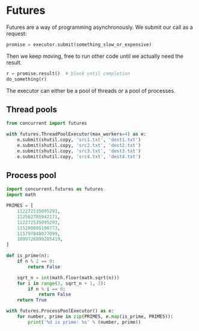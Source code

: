 # Futures

Futures are a way of programming asynchronously. We submit our call as a request:

```python
promise = executor.submit(something_slow_or_expensive)
```

Then we keep moving, free to run other code until we actually need the result.

```python
r = promise.result()  # block until completion
do_something(r)
```

The executor can either be a pool of threads or a pool of processes.

## Thread pools

```python
from concurrent import futures

with futures.ThreadPoolExecutor(max_workers=4) as e:
    e.submit(shutil.copy, 'src1.txt', 'dest1.txt')
    e.submit(shutil.copy, 'src2.txt', 'dest2.txt')
    e.submit(shutil.copy, 'src3.txt', 'dest3.txt')
    e.submit(shutil.copy, 'src4.txt', 'dest4.txt')
```

## Process pool

```python
import concurrent.futures as futures
import math

PRIMES = [
    112272535095293,
    112582705942171,
    112272535095293,
    115280095190773,
    115797848077099,
    1099726899285419,
]

def is_prime(n):
    if n % 2 == 0:
        return False

    sqrt_n = int(math.floor(math.sqrt(n)))
    for i in range(3, sqrt_n + 1, 2):
        if n % i == 0:
            return False
    return True

with futures.ProcessPoolExecutor() as e:
    for number, prime in zip(PRIMES, e.map(is_prime, PRIMES)):
        print('%d is prime: %s' % (number, prime))
```
